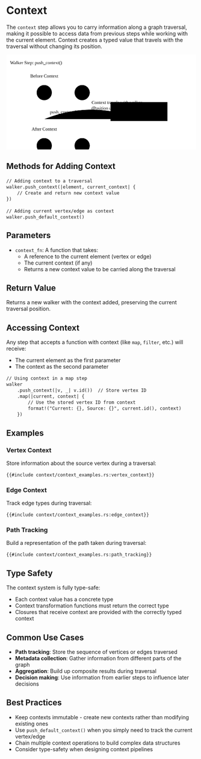 # Context

The `context` step allows you to carry information along a graph traversal, making it possible to access data from previous steps while working with the current element. Context creates a typed value that travels with the traversal without changing its position.

![Context Step Diagram](images/context.svg)

## Methods for Adding Context

```rust,noplayground
// Adding context to a traversal
walker.push_context(|element, current_context| {
    // Create and return new context value
})

// Adding current vertex/edge as context
walker.push_default_context()
```

## Parameters

- `context_fn`: A function that takes:
  - A reference to the current element (vertex or edge)
  - The current context (if any)
  - Returns a new context value to be carried along the traversal

## Return Value

Returns a new walker with the context added, preserving the current traversal position.

## Accessing Context

Any step that accepts a function with context (like `map`, `filter`, etc.) will receive:
- The current element as the first parameter
- The context as the second parameter

```rust,noplayground
// Using context in a map step
walker
    .push_context(|v, _| v.id())  // Store vertex ID
    .map(|current, context| {
        // Use the stored vertex ID from context
        format!("Current: {}, Source: {}", current.id(), context)
    })
```

## Examples

### Vertex Context

Store information about the source vertex during a traversal:

```rust,noplayground
{{#include context/context_examples.rs:vertex_context}}
```

### Edge Context

Track edge types during traversal:

```rust,noplayground
{{#include context/context_examples.rs:edge_context}}
```

### Path Tracking

Build a representation of the path taken during traversal:

```rust,noplayground
{{#include context/context_examples.rs:path_tracking}}
```

## Type Safety

The context system is fully type-safe:

- Each context value has a concrete type
- Context transformation functions must return the correct type
- Closures that receive context are provided with the correctly typed context

## Common Use Cases

- **Path tracking**: Store the sequence of vertices or edges traversed
- **Metadata collection**: Gather information from different parts of the graph
- **Aggregation**: Build up composite results during traversal
- **Decision making**: Use information from earlier steps to influence later decisions

## Best Practices

- Keep contexts immutable - create new contexts rather than modifying existing ones
- Use `push_default_context()` when you simply need to track the current vertex/edge
- Chain multiple context operations to build complex data structures
- Consider type-safety when designing context pipelines
